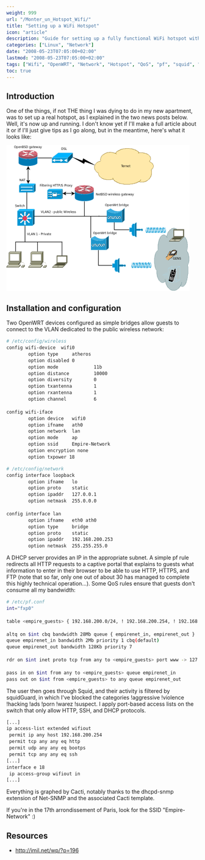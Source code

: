 ```yaml
---
weight: 999
url: "/Monter_un_Hotspot_Wifi/"
title: "Setting up a WiFi Hotspot"
icon: "article"
description: "Guide for setting up a fully functional WiFi hotspot with OpenWRT, captive portal, and QoS"
categories: ["Linux", "Network"]
date: "2008-05-23T07:05:00+02:00"
lastmod: "2008-05-23T07:05:00+02:00"
tags: ["Wifi", "OpenWRT", "Network", "Hotspot", "QoS", "pf", "squid", "Firewall", "DHCP"]
toc: true
---
```


## Introduction

One of the things, if not THE thing I was dying to do in my new apartment, was to set up a real hotspot, as I explained in the two news posts below. Well, it's now up and running. I don't know yet if I'll make a full article about it or if I'll just give tips as I go along, but in the meantime, here's what it looks like:

![Empire Network](/images/empirenet.png)

## Installation and configuration

Two OpenWRT devices configured as simple bridges allow guests to connect to the VLAN dedicated to the public wireless network:

```bash
# /etc/config/wireless
config wifi-device  wifi0
        option type     atheros
        option disabled 0
        option mode             11b
        option distance         10000
        option diversity        0
        option txantenna        1
        option rxantenna        1
        option channel          6

config wifi-iface
        option device   wifi0
        option ifname   ath0
        option network  lan
        option mode     ap
        option ssid     Empire-Network
        option encryption none
        option txpower 18
```

```bash
# /etc/config/network
config interface loopback
        option ifname   lo
        option proto    static
        option ipaddr   127.0.0.1
        option netmask  255.0.0.0

config interface lan
        option ifname   eth0 ath0
        option type     bridge
        option proto    static
        option ipaddr   192.168.200.253
        option netmask  255.255.255.0
```

A DHCP server provides an IP in the appropriate subnet. A simple pf rule redirects all HTTP requests to a captive portal that explains to guests what information to enter in their browser to be able to use HTTP, HTTPS, and FTP (note that so far, only one out of about 30 has managed to complete this highly technical operation...). Some QoS rules ensure that guests don't consume all my bandwidth:

```bash
# /etc/pf.conf
int="fxp0"

table <empire_guests> { 192.168.200.0/24, ! 192.168.200.254, ! 192.168.200.253, ! 192.168.200.252 }

altq on $int cbq bandwidth 28Mb queue { empirenet_in, empirenet_out }
queue empirenet_in bandwidth 2Mb priority 1 cbq(default)
queue empirenet_out bandwidth 128Kb priority 7

rdr on $int inet proto tcp from any to <empire_guests> port www -> 127.0.0.1 port 80

pass in on $int from any to <empire_guests> queue empirenet_in
pass out on $int from <empire_guests> to any queue empirenet_out
```

The user then goes through Squid, and their activity is filtered by squidGuard, in which I've blocked the categories !aggressive !violence !hacking !ads !porn !warez !suspect.
I apply port-based access lists on the switch that only allow HTTP, SSH, and DHCP protocols.

```bash
[...]
ip access-list extended wifiout
 permit ip any host 192.168.200.254
 permit tcp any any eq http
 permit udp any any eq bootps
 permit tcp any any eq ssh
[...]
interface e 18
 ip access-group wifiout in
[...]
```

Everything is graphed by Cacti, notably thanks to the dhcpd-snmp extension of Net-SNMP and the associated Cacti template.

If you're in the 17th arrondissement of Paris, look for the SSID "Empire-Network" :)

## Resources
- http://imil.net/wp/?p=196
